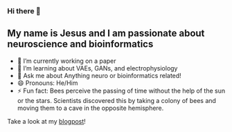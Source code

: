 ### Hi there 👋
## My name is Jesus and I am passionate about neuroscience and bioinformatics

- 🔭 I’m currently working on a paper
- 🌱 I’m learning about VAEs, GANs, and electrophysiology
- 💬 Ask me about Anything neuro or bioinformatics related!
- 😄 Pronouns: He/Him
- ⚡ Fun fact: Bees perceive the passing of time without the help of the sun or the stars. Scientists discovered this by taking a colony of bees and moving them to a cave in the opposite hemisphere.

Take a look at my [blogpost]!

[blogpost]:https://jesusgf1.github.io/
<!--
**JesusGF1/JesusGF1** is a ✨ _special_ ✨ repository because its `README.md` (this file) appears on your GitHub profile.

Here are some ideas to get you started:

- 🔭 I’m currently working on ...
- 🌱 I’m currently learning ...
- 👯 I’m looking to collaborate on ...
- 🤔 I’m looking for help with ...
- 💬 Ask me about ...
- 📫 How to reach me: ...
- 😄 Pronouns: ...
- ⚡ Fun fact: ...
-->

